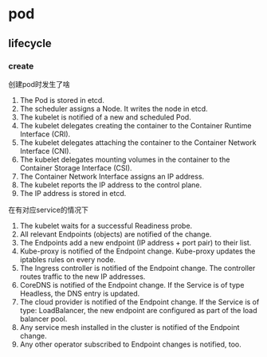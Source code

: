 # pod

## lifecycle

### create

创建pod时发生了啥

1. The Pod is stored in etcd.
2. The scheduler assigns a Node. It writes the node in etcd.
3. The kubelet is notified of a new and scheduled Pod.
4. The kubelet delegates creating the container to the Container Runtime Interface (CRI).
5. The kubelet delegates attaching the container to the Container Network Interface (CNI).
6. The kubelet delegates mounting volumes in the container to the Container Storage Interface (CSI).
7. The Container Network Interface assigns an IP address.
8. The kubelet reports the IP address to the control plane.
9. The IP address is stored in etcd.

在有对应service的情况下

1. The kubelet waits for a successful Readiness probe.
2. All relevant Endpoints (objects) are notified of the change.
3. The Endpoints add a new endpoint (IP address + port pair) to their list.
4. Kube-proxy is notified of the Endpoint change. Kube-proxy updates the iptables rules on every node.
5. The Ingress controller is notified of the Endpoint change. The controller routes traffic to the new IP addresses.
6. CoreDNS is notified of the Endpoint change. If the Service is of type Headless, the DNS entry is updated.
7. The cloud provider is notified of the Endpoint change. If the Service is of type: LoadBalancer, the new endpoint are configured as part of the load balancer pool.
8. Any service mesh installed in the cluster is notified of the Endpoint change.
9. Any other operator subscribed to Endpoint changes is notified, too.